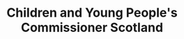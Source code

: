 ---
schema: default
title: Children and Young People's  Commissioner Scotland
description: an agency of the Scottish Government
logo: ''
type:
- Other agency
portal_url: ''
org_url: https://www.cypcs.org.uk
twitter_handle: 
wikidata_qid: Q7435607
wdtk_id: cypcs
---